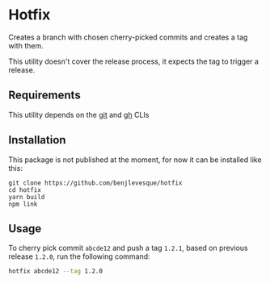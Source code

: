 # Hotfix

Creates a branch with chosen cherry-picked commits and creates a tag with them.

This utility doesn't cover the release process, it expects the tag to trigger a release.


## Requirements
This utility depends on the [git](https://git-scm.com/) and [gh](https://cli.github.com/) CLIs

## Installation

This package is not published at the moment, for now it can be installed like this: 
```
git clone https://github.com/benjlevesque/hotfix
cd hotfix
yarn build
npm link
```

## Usage

To cherry pick commit `abcde12` and push a tag `1.2.1`, based on previous release `1.2.0`, run the following command:
```bash
hotfix abcde12 --tag 1.2.0
```
